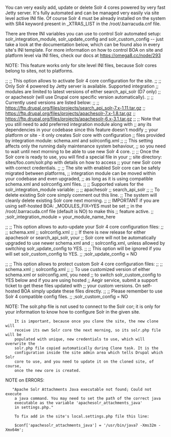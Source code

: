 
You can very easily add, update or delete Solr 4 cores powered by very fast
Jetty server. It's fully automated and can be managed very easily via site level
active INI file. Of course Solr 4 must be already installed on the system
with SR4 keyword present in _XTRAS_LIST in the /root/.barracuda.cnf file.

There are three INI variables you can use to control Solr automated setup:
solr_integration_module, solr_update_config and solr_custom_config -- just
take a look at the documentation below, which can be found also in every site's
INI template. For more information on how to control BOA on site and platform
level via INI files, check our docs at https://omega8.cc/node/293

  NOTE: This feature works only for site level INI files, because
        Solr cores belong to sites, not to platforms.

;;
;;  This option allows to activate Solr 4 core configuration for the site.
;;
;;  Only Solr 4 powered by Jetty server is available. Supported integration
;;  modules are limited to latest versions of either search_api_solr (D7 only)
;;  or apachesolr (will use Drupal core specific version automatically).
;;
;;  Currently used versions are listed below:
;;
;;    https://ftp.drupal.org/files/projects/search_api_solr-7.x-1.11.tar.gz
;;    https://ftp.drupal.org/files/projects/apachesolr-7.x-1.8.tar.gz
;;    https://ftp.drupal.org/files/projects/apachesolr-6.x-3.1.tar.gz
;;
;;  Note that you still need to add preferred integration module along with
;;  any its dependencies in your codebase since this feature doesn't modify
;;  your platform or site - it only creates Solr core with configuration
;;  files provided by integration module: schema.xml and solrconfig.xml
;;
;;  This setting affects only the running daily maintenance system behaviour,
;;  so you need to wait until next morning to be able to use new Solr 4 core.
;;
;;  Once the Solr core is ready to use, you will find a special file in your
;;  site directory: sites/foo.com/solr.php with details on how to access
;;  your new Solr core with correct credentials.
;;
;;  The site with enabled Solr core can be safely migrated between platforms,
;;  integration module can be moved within your codebase and even upgraded,
;;  as long as it is using compatible schema.xml and solrconfig.xml files.
;;
;;  Supported values for the solr_integration_module variable:
;;
;;    apachesolr
;;    search_api_solr
;;
;;  To delete existing Solr core simply comment out this line.
;;  The system will cleanly delete existing Solr core next morning.
;;
;;  IMPORTANT if you are using self-hosted BOA: _MODULES_FIX=YES must be set
;;  in the /root/.barracuda.cnf file (default is NO) to make this
;;  feature active.
;;
;solr_integration_module = your_module_name_here

;;
;;  This option allows to auto-update your Solr 4 core configuration files:
;;
;;    schema.xml
;;    solrconfig.xml
;;
;;  If there is new release for either apachesolr or search_api_solr, your
;;  Solr core will not be automatically upgraded to use newer schema.xml and
;;  solrconfig.xml, unless allowed by switching solr_update_config to YES.
;;
;;  This option will be ignored if you will set solr_custom_config to YES.
;;
;solr_update_config = NO

;;
;;  This option allows to protect custom Solr 4 core configuration files:
;;
;;    schema.xml
;;    solrconfig.xml
;;
;;  To use customized version of either schema.xml or solrconfig.xml, you need
;;  to switch solr_custom_config to YES below and if you are using hosted
;;  Aegir service, submit a support ticket to get these files updated with
;;  your custom versions. On self-hosted BOA simply update these files directly.
;;
;;  Please remember to use Solr 4 compatible config files.
;;
;solr_custom_config = NO


  NOTE: The solr.php file is not used to connect to the Solr cor; it is only
        for your information to know how to configure Solr in the given site.

        It is important, because once you clone the site, the new clone will
        receive its own Solr core the next morning, so its solr.php file will be
        populated with unique, new credentials to use, which will overwrite the
        solr.php file copied automatically during Clone task. It is the
        configuration inside the site admin area which tells Drupal which Solr
        core to use, and you need to update it on the cloned site, of course,
        once the new core is created.

  NOTE on ERRORS:

       "Apache Solr Attachments Java executable not found; Could not execute
        a java command. You may need to set the path of the correct java
        executable as the variable 'apachesolr_attachments_java'
        in settings.php."

        To fix add in the site's local.settings.php file this line:

        $conf['apachesolr_attachments_java'] = '/usr/bin/java7 -Xms32m -Xmx64m';
